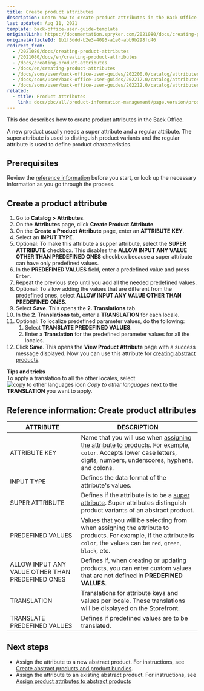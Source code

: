 ```yaml
---
title: Create product attributes
description: Learn how to create product attributes in the Back Office.
last_updated: Aug 11, 2021
template: back-office-user-guide-template
originalLink: https://documentation.spryker.com/2021080/docs/creating-product-attributes
originalArticleId: 1b1f5ddd-b2e3-4095-a1e0-abb9b298fd46
redirect_from:
  - /2021080/docs/creating-product-attributes
  - /2021080/docs/en/creating-product-attributes
  - /docs/creating-product-attributes
  - /docs/en/creating-product-attributes
  - /docs/scos/user/back-office-user-guides/202200.0/catalog/attributes/creating-product-attributes.html
  - /docs/scos/user/back-office-user-guides/202212.0/catalog/attributes/creating-product-attributes.html  
  - /docs/scos/user/back-office-user-guides/202212.0/catalog/attributes/create-product-attributes.html  
related:
  - title: Product Attributes
    link: docs/pbc/all/product-information-management/page.version/product-feature-overview/product-attributes-overview.html
---
```


This doc describes how to create product attributes in the Back Office.

A new product usually needs a super attribute and a regular attribute. The super attribute is used to distinguish product variants and the regular attribute is used to define product characteristics.

## Prerequisites

Review the [reference information](#reference-information-create-product-attributes) before you start, or look up the necessary information as you go through the process.

## Create a product attribute

1. Go to **Catalog&nbsp;<span aria-label="and then">></span> Attributes**.
2. On the **Attributes** page, click **Create Product Attribute**.
3. On the **Create a Product Attribute** page, enter an **ATTRIBUTE KEY**.
4. Select an **INPUT TYPE**.
5. Optional: To make this attribute a supper attribute, select the **SUPER ATTRIBUTE** checkbox.
    This disables the **ALLOW INPUT ANY VALUE OTHER THAN PREDEFINED ONES** checkbox because a super attribute can have only predefined values.
6. In the **PREDEFINED VALUES** field, enter a predefined value and press `Enter`.
7. Repeat the previous step until you add all the needed predefined values.
8. Optional: To allow adding the values that are different from the predefined ones, select **ALLOW INPUT ANY VALUE OTHER THAN PREDEFINED ONES**.
9. Select **Save**.
    This opens the **2. Translations** tab.
10. In the **2. Translations** tab, enter a **TRANSLATION** for each locale.
11. Optional: To localize predefined parameter values, do the following:
    1. Select **TRANSLATE PREDEFINED VALUES**.
    2. Enter a **Translation** for the predefined parameter values for all the locales.
12. Click **Save**.
    This opens the **View Product Attribute** page with a success message displayed. Now you can use this attribute for [creating abstract products](/docs/scos/user/back-office-user-guides/{{page.version}}/catalog/products/manage-abstract-products-and-product-bundles/create-abstract-products-and-product-bundles.html).

**Tips and tricks**
<br>To apply a translation to all the other locales, select ![copy to other languages icon](https://spryker.s3.eu-central-1.amazonaws.com/docs/User+Guides/Back+Office+User+Guides/Catalog/Attributes/Creating+product+attributes/copy-to-other-languages-icon.png) *Copy to other languages* next to the **TRANSLATION** you want to apply.

## Reference information: Create product attributes

| ATTRIBUTE |DESCRIPTION |
| --- | --- |
| ATTRIBUTE KEY | Name that you will use when [assigning the attribute to products](/docs/pbc/all/product-information-management/{{page.version}}/manage-in-the-back-office/products/manage-abstract-products-and-product-bundles/assign-product-attributes-to-abstract-products-and-product-bundles.html). For example, `color`. Accepts lower case letters, digits, numbers, underscores, hyphens, and colons. |
| INPUT TYPE | Defines the data format of the attribute's values. |
| SUPER ATTRIBUTE | Defines if the attribute is to be a [super attribute](/docs/pbc/all/product-information-management/{{page.version}}/product-feature-overview/product-attributes-overview.html#super-attributes). Super attributes distinguish product variants of an abstract product.  |
| PREDEFINED VALUES | Values that you will be selecting from when assigning the attribute to products. For example, if the attribute is `color`, the values can be `red`, `green`, `black`, etc. |
| ALLOW INPUT ANY VALUE OTHER THAN PREDEFINED ONES | Defines if, when creating or updating products, you can enter custom values that are not defined in **PREDEFINED VALUES**. |
| TRANSLATION | Translations for attribute keys and values per locale. These translations will be displayed on the Storefront.  |
| TRANSLATE PREDEFINED VALUES | Defines if predefined values are to be translated. |

## Next steps

* Assign the attribute to a new abstract product. For instructions, see [Create abstract products and product bundles](/docs/pbc/all/product-information-management/{{page.version}}/manage-in-the-back-office/products/manage-abstract-products-and-product-bundles/create-abstract-products-and-product-bundles.html).
* Assign the attribute to an existing abstract product. For instructions, see [Assign product attributes to abstract products](/docs/pbc/all/product-information-management/{{page.version}}/manage-in-the-back-office/products/manage-abstract-products-and-product-bundles/assign-product-attributes-to-abstract-products-and-product-bundles.html)
